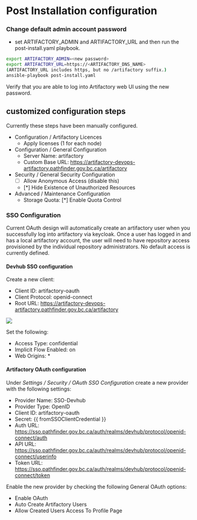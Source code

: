 # Post Installation configuration

### Change default admin account password

- set ARTIFACTORY_ADMIN and ARTIFACTORY_URL and then run the post-install.yaml playbook.

``` bash
export ARTIFACTORY_ADMIN=<new password>
export ARTIFACTORY_URL=https://<ARTIFACTORY_DNS_NAME>
(ARTIFACTORY_URL includes https, but no /artifactory suffix.)
ansible-playbook post-install.yaml
```

Verify that you are able to log into Artifactory web UI using the new password.

## customized configuration steps

Currently these steps have been manually configured.

- Configuration / Artifactory Licences
  - Apply licenses (1 for each node)
- Configuration / General Configuration
  - Server Name: artifactory
  - Custom Base URL: https://artifactory-devops-artifactory.pathfinder.gov.bc.ca/artifactory
- Security / General Security Configuration
  - [ ] Allow Anonymous Access (disable this)
  - [*] Hide Existence of Unauthorized Resources
- Advanced / Maintenance Configuration
  - Storage Quota: [*] Enable Quota Control

### SSO Configuration

Current OAuth design will automatically create an artifactory user when you successfully log into artifactory via keycloak.  Once a user has logged in and has a local artifactory account, the user will need to have repository access provisioned by the individual repository administrators.  No default access is currently defined.

#### Devhub SSO configuration

Create a new client:

- Client ID: artifactory-oauth
- Client Protocol: openid-connect
- Root URL: https://artifactory-devops-artifactory.pathfinder.gov.bc.ca/artifactory

![](../images/sso-add_client_1.png)

Set the following:

- Access Type: confidential
- Implicit Flow Enabled: on
- Web Origins: *

#### Artifactory OAuth configuration

Under *Settings / Security / OAuth SSO Configuration* create a new provider with the following settings:

- Provider Name: SSO-Devhub
- Provider Type: OpenID
- Client ID: artifactory-oauth
- Secret: {{ fromSSOClientCredential }}
- Auth URL: https://sso.pathfinder.gov.bc.ca/auth/realms/devhub/protocol/openid-connect/auth
- API URL: https://sso.pathfinder.gov.bc.ca/auth/realms/devhub/protocol/openid-connect/userinfo
- Token URL: https://sso.pathfinder.gov.bc.ca/auth/realms/devhub/protocol/openid-connect/token

Enable the new provider by checking the following General OAuth options:

- Enable OAuth
- Auto Create Artifactory Users
- Allow Created Users Access To Profile Page
